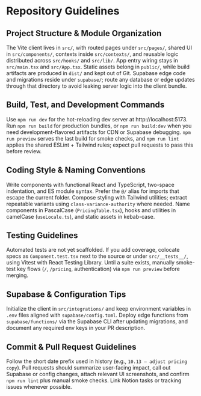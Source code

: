# Repository Guidelines

## Project Structure & Module Organization
The Vite client lives in `src/`, with routed pages under `src/pages/`, shared UI in `src/components/`, contexts inside `src/contexts/`, and reusable logic distributed across `src/hooks/` and `src/lib/`. App entry wiring stays in `src/main.tsx` and `src/App.tsx`. Static assets belong in `public/`, while build artifacts are produced in `dist/` and kept out of Git. Supabase edge code and migrations reside under `supabase/`; route any database or edge updates through that directory to avoid leaking server logic into the client bundle.

## Build, Test, and Development Commands
Use `npm run dev` for the hot-reloading dev server at http://localhost:5173. Run `npm run build` for production bundles, or `npm run build:dev` when you need development-flavored artifacts for CDN or Supabase debugging. `npm run preview` serves the last build for smoke checks, and `npm run lint` applies the shared ESLint + Tailwind rules; expect pull requests to pass this before review.

## Coding Style & Naming Conventions
Write components with functional React and TypeScript, two-space indentation, and ES module syntax. Prefer the `@/` alias for imports that escape the current folder. Compose styling with Tailwind utilities; extract repeatable variants using `class-variance-authority` where needed. Name components in PascalCase (`PricingTable.tsx`), hooks and utilities in camelCase (`useLocale.ts`), and static assets in kebab-case.

## Testing Guidelines
Automated tests are not yet scaffolded. If you add coverage, colocate specs as `Component.test.tsx` next to the source or under `src/__tests__/`, using Vitest with React Testing Library. Until a suite exists, manually smoke-test key flows (`/`, `/pricing`, authentication) via `npm run preview` before merging.

## Supabase & Configuration Tips
Initialize the client in `src/integrations/` and keep environment variables in `.env` files aligned with `supabase/config.toml`. Deploy edge functions from `supabase/functions/` via the Supabase CLI after updating migrations, and document any required env keys in your PR description.

## Commit & Pull Request Guidelines
Follow the short date prefix used in history (e.g., `10.13 – adjust pricing copy`). Pull requests should summarize user-facing impact, call out Supabase or config changes, attach relevant UI screenshots, and confirm `npm run lint` plus manual smoke checks. Link Notion tasks or tracking issues whenever possible.

